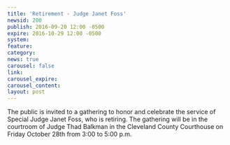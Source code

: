 ```yaml
---
title: 'Retirement - Judge Janet Foss'
newsid: 200
publish: 2016-09-20 12:00 -0500
expire: 2016-10-29 12:00 -0500
system: 
feature: 
category: 
news: true
carousel: false
link: 
carousel_expire: 
carousel_content: 
layout: post
---
```

<p>The public is invited to a gathering to honor and celebrate the service of Special Judge Janet Foss, who is retiring. The gathering will be in the courtroom of Judge Thad Balkman in the Cleveland County Courthouse on Friday October 28th from 3:00 to 5:00 p.m.</p>